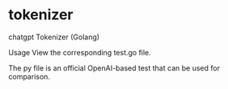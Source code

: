 # tokenizer
chatgpt Tokenizer (Golang)

Usage View the corresponding test.go file.

The py file is an official OpenAI-based test that can be used for comparison.
